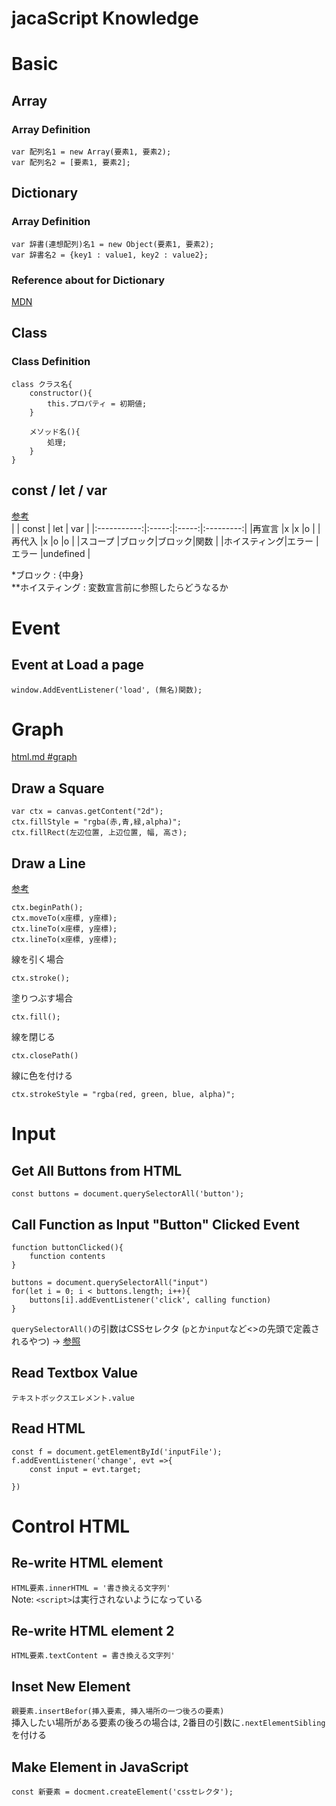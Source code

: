# jacaScript Knowledge

# Basic

## Array
### Array Definition
```
var 配列名1 = new Array(要素1, 要素2);
var 配列名2 = [要素1, 要素2];
```

## Dictionary
### Array Definition
```
var 辞書(連想配列)名1 = new Object(要素1, 要素2);
var 辞書名2 = {key1 : value1, key2 : value2};
```

### Reference about for Dictionary
[MDN](https://developer.mozilla.org/ja/docs/Web/JavaScript/Reference/Global_Objects/Object)


## Class
### Class Definition
```
class クラス名{
    constructor(){
        this.プロパティ = 初期値;
    }

    メソッド名(){
        処理;
    }
}
```

## const / let / var
[参考](https://qiita.com/cheez921/items/7b57835cb76e70dd0fc4)  
|             | const |  let  |    var    |
|:-----------:|:-----:|:-----:|:---------:|
|再宣言       |x      |x      |o          |
|再代入       |x      |o      |o          |
|スコープ     |ブロック|ブロック|関数       |
|ホイスティング|エラー  |エラー  |undefined |

*ブロック : {中身}  
**ホイスティング : 変数宣言前に参照したらどうなるか

# Event
## Event at Load a page
`window.AddEventListener('load', (無名)関数);`

# Graph
[html.md #graph](html.md#graph)

## Draw a Square
```
var ctx = canvas.getContent("2d");
ctx.fillStyle = "rgba(赤,青,緑,alpha)";
ctx.fillRect(左辺位置, 上辺位置, 幅, 高さ);
```

## Draw a Line
[参考](https://developer.mozilla.org/ja/docs/Web/API/Canvas_API/Tutorial/Drawing_shapes)
```
ctx.beginPath();
ctx.moveTo(x座標, y座標);
ctx.lineTo(x座標, y座標);
ctx.lineTo(x座標, y座標);
```
線を引く場合
```
ctx.stroke();
```
塗りつぶす場合
```
ctx.fill();
```
線を閉じる
```
ctx.closePath()
```
線に色を付ける
```
ctx.strokeStyle = "rgba(red, green, blue, alpha)";
```

# Input
## Get All Buttons from HTML
```
const buttons = document.querySelectorAll('button');
```
## Call Function as Input "Button" Clicked Event
```
function buttonClicked(){
    function contents
}

buttons = document.querySelectorAll("input")
for(let i = 0; i < buttons.length; i++){
    buttons[i].addEventListener('click', calling function)
}
```
`querySelectorAll()`の引数はCSSセレクタ (`p`とか`input`など<>の先頭で定義されるやつ) ->
[参照](https://developer.mozilla.org/ja/docs/Web/API/Document/querySelectorAll)

## Read Textbox Value
```
テキストボックスエレメント.value
```

## Read HTML
```
const f = document.getElementById('inputFile');
f.addEventListener('change', evt =>{
    const input = evt.target;
    
})
```

# Control HTML
## Re-write HTML element
`HTML要素.innerHTML = '書き換える文字列'`  
Note: `<script>`は実行されないようになっている

## Re-write HTML element 2
`HTML要素.textContent = 書き換える文字列'`

## Inset New Element
`親要素.insertBefor(挿入要素, 挿入場所の一つ後ろの要素)`  
挿入したい場所がある要素の後ろの場合は, 2番目の引数に`.nextElementSibling`を付ける

## Make Element in JavaScript
```
const 新要素 = docment.createElement('cssセレクタ');
```